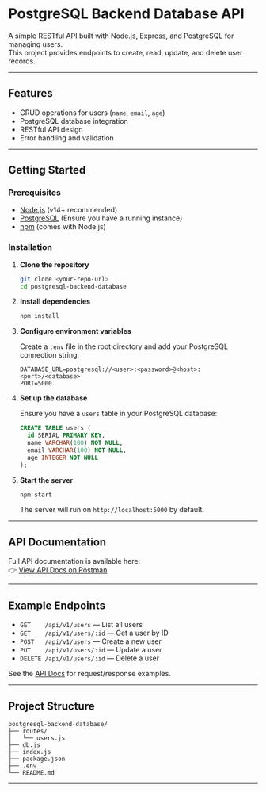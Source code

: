 # PostgreSQL Backend Database API

A simple RESTful API built with Node.js, Express, and PostgreSQL for managing users.  
This project provides endpoints to create, read, update, and delete user records.

---

## Features

- CRUD operations for users (`name`, `email`, `age`)
- PostgreSQL database integration
- RESTful API design
- Error handling and validation

---

## Getting Started

### Prerequisites

- [Node.js](https://nodejs.org/) (v14+ recommended)
- [PostgreSQL](https://www.postgresql.org/) (Ensure you have a running instance)
- [npm](https://www.npmjs.com/) (comes with Node.js)

### Installation

1. **Clone the repository**
   ```sh
   git clone <your-repo-url>
   cd postgresql-backend-database
   ```

2. **Install dependencies**
   ```sh
   npm install
   ```

3. **Configure environment variables**

   Create a `.env` file in the root directory and add your PostgreSQL connection string:
   ```
   DATABASE_URL=postgresql://<user>:<password>@<host>:<port>/<database>
   PORT=5000
   ```

4. **Set up the database**

   Ensure you have a `users` table in your PostgreSQL database:
   ```sql
   CREATE TABLE users (
     id SERIAL PRIMARY KEY,
     name VARCHAR(100) NOT NULL,
     email VARCHAR(100) NOT NULL,
     age INTEGER NOT NULL
   );
   ```

5. **Start the server**
   ```sh
   npm start
   ```
   The server will run on `http://localhost:5000` by default.

---

## API Documentation

Full API documentation is available here:  
👉 [View API Docs on Postman](https://documenter.getpostman.com/view/24242189/2sB34co31q)

---

## Example Endpoints

- `GET    /api/v1/users`         — List all users
- `GET    /api/v1/users/:id`     — Get a user by ID
- `POST   /api/v1/users`         — Create a new user
- `PUT    /api/v1/users/:id`     — Update a user
- `DELETE /api/v1/users/:id`     — Delete a user

See the [API Docs](https://documenter.getpostman.com/view/24242189/2sB34co31q) for request/response examples.

---

## Project Structure

```
postgresql-backend-database/
├── routes/
│   └── users.js
├── db.js
├── index.js
├── package.json
├── .env
└── README.md
```

---

